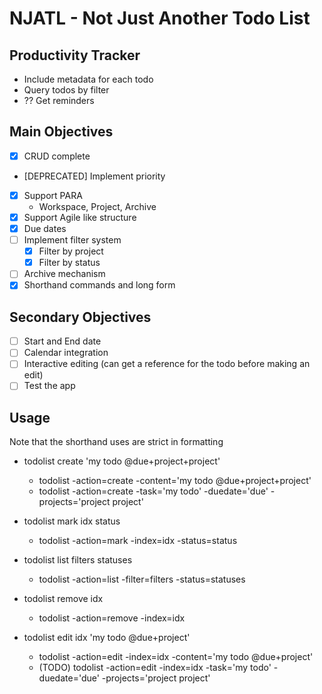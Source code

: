 # NJATL - Not Just Another Todo List

## Productivity Tracker
- Include metadata for each todo
- Query todos by filter
- ?? Get reminders

## Main Objectives
- [x] CRUD complete
- [DEPRECATED] Implement priority
- [x] Support PARA
    - Workspace, Project, Archive
- [x] Support Agile like structure
- [x] Due dates
- [ ] Implement filter system
    - [x] Filter by project
    - [x] Filter by status
- [ ] Archive mechanism
- [x] Shorthand commands and long form

## Secondary Objectives
- [ ] Start and End date
- [ ] Calendar integration
- [ ] Interactive editing (can get a reference for the todo
        before making an edit)
- [ ] Test the app

## Usage
Note that the shorthand uses are strict in formatting

- todolist create 'my todo @due+project+project'
    - todolist -action=create -content='my todo @due+project+project'
    - todolist -action=create -task='my todo' -duedate='due' -projects='project project'

- todolist mark idx status
    - todolist -action=mark -index=idx -status=status

- todolist list filters statuses
    - todolist -action=list -filter=filters -status=statuses

- todolist remove idx
    - todolist -action=remove -index=idx

- todolist edit idx 'my todo @due+project'
    - todolist -action=edit -index=idx -content='my todo @due+project'
    - (TODO) todolist -action=edit -index=idx -task='my todo' -duedate='due' -projects='project project'
